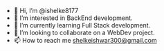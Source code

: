 - 👋 Hi, I’m @ishelke8177
- 👀 I’m interested in BackEnd development.
- 🌱 I’m currently learning Full Stack development.
- 💞️ I’m looking to collaborate on a WebDev project.
- 📫 How to reach me shelkeishwar300@gmail.com

<!---
ishelke8177/ishelke8177 is a ✨ special ✨ repository because its `README.md` (this file) appears on your GitHub profile.
You can click the Preview link to take a look at your changes.
--->
